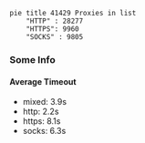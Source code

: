 
```mermaid
pie title 41429 Proxies in list
    "HTTP" : 28277
    "HTTPS": 9960
    "SOCKS" : 9805
```

### Some Info
#### Average Timeout

- mixed: 3.9s
- http: 2.2s
- https: 8.1s
- socks: 6.3s